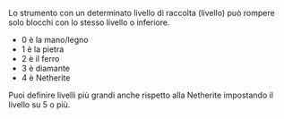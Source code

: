 Lo strumento con un determinato livello di raccolta (livello) può rompere solo blocchi con lo stesso livello o inferiore.

* 0 è la mano/legno
* 1 è la pietra
* 2 è il ferro
* 3 è diamante
* 4 è Netherite

Puoi definire livelli più grandi anche rispetto alla Netherite impostando il livello su 5 o più.